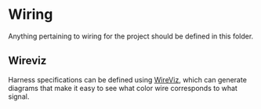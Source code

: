 # Wiring 

Anything pertaining to wiring for the project should be defined in this folder.

## Wireviz

Harness specifications can be defined using [WireViz](https://github.com/wireviz/WireViz), which can generate diagrams that make it easy to see what color wire corresponds to what signal.
